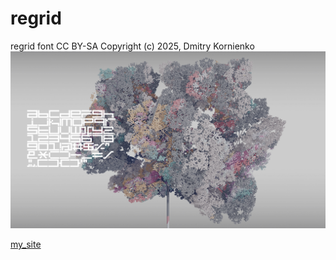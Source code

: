 # regrid
regrid font 
CC BY-SA
Copyright (c) 2025, Dmitry Kornienko
![plot](plate_img.jpg)

[my_site](https://martmai.com/)
